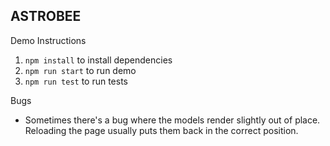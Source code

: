 ## ASTROBEE

Demo Instructions
1. `npm install` to install dependencies
2. `npm run start` to run demo
3. `npm run test` to run tests

Bugs
- Sometimes there's a bug where the models render slightly out of place.  Reloading the page usually puts them back in the correct position.
